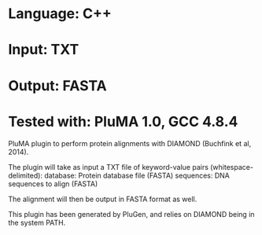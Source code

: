 # Language: C++
# Input: TXT
# Output: FASTA
# Tested with: PluMA 1.0, GCC 4.8.4

PluMA plugin to perform protein alignments with DIAMOND (Buchfink et al, 2014).

The plugin will take as input a TXT file of keyword-value pairs (whitespace-delimited):
database: Protein database file (FASTA)
sequences: DNA sequences to align (FASTA)

The alignment will then be output in FASTA format as well.

This plugin has been generated by PluGen, and relies on DIAMOND being in the system PATH.

